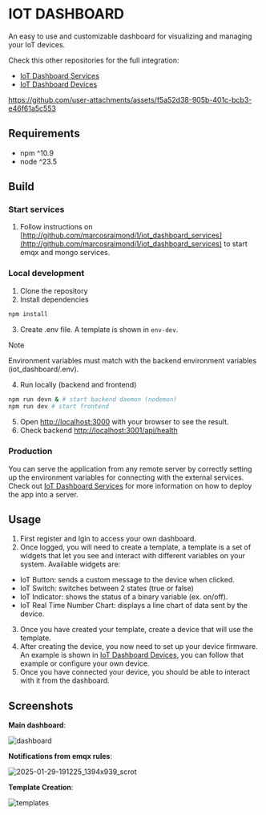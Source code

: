 # IOT DASHBOARD
An easy to use and customizable dashboard for visualizing and managing your IoT devices.

Check this other repositories for the full integration:
- [IoT Dashboard Services](https://github.com/marcosraimondi1/iot_dashboard_services)
- [IoT Dashboard Devices](https://github.com/marcosraimondi1/iot_dashboard_devices)



https://github.com/user-attachments/assets/f5a52d38-905b-401c-bcb3-e46f61a5c553


 
## Requirements
- npm ^10.9
- node ^23.5

## Build

### Start services
1. Follow instructions on [http://github.com/marcosraimondi1/iot_dashboard_services](http://github.com/marcosraimondi1/iot_dashboard_services) 
to start emqx and mongo services.

### Local development
1. Clone the repository
2. Install dependencies
```sh
npm install
```
3. Create .env file. A template is shown in `env-dev`.
> [!NOTE]  
> Environment variables must match with the backend environment variables (iot_dashboard/.env).
4. Run locally (backend and frontend)
```sh
npm run devn & # start backend daemon (nodemon)
npm run dev # start frontend

```
5. Open [http://localhost:3000](http://localhost:3000) with your browser to see the result.
6. Check backend [http://localhost:3001/api/health](http://localhost:3001/api/health)

### Production

You can serve the application from any remote server by correctly setting up the environment variables for connecting with the external services.
Check out [IoT Dashboard Services](https://github.com/marcosraimondi1/iot_dashboard_services) for more information on how to deploy the app into a server.

## Usage
1. First register and lgin to access your own dashboard.
2. Once logged, you will need to create a template, a template is a set of widgets that let you see and interact with different variables on your system. Available widgets are:
- IoT Button: sends a custom message to the device when clicked.
- IoT Switch: switches between 2 states (true or false)
- IoT Indicator: shows the status of a binary variable (ex. on/off).
- IoT Real Time Number Chart: displays a line chart of data sent by the device.   
3. Once you have created your template, create a device that will use the template.
4. After creating the device, you now need to set up your device firmware. An example is shown in [IoT Dashboard Devices](https://github.com/marcosraimondi1/iot_dashboard_devices), you can follow that example or configure your own device.
5. Once you have connected your device, you should be able to interact with it from the dashboard.  
## Screenshots

**Main dashboard**:

![dashboard](https://github.com/user-attachments/assets/6ed2f284-dc81-4a79-a158-265b2aec2408)


**Notifications from emqx rules**:

![2025-01-29-191225_1394x939_scrot](https://github.com/user-attachments/assets/f88f3fdb-b5fe-4c49-8a2b-5c3970e1b985)

**Template Creation**:

![templates](https://github.com/user-attachments/assets/a8e3ee3a-d7fd-4a27-a6a0-cd74b63dfe09)
